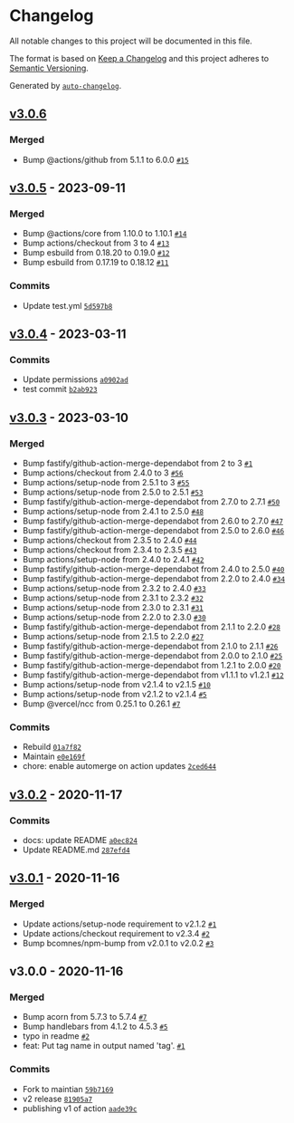 # Changelog

All notable changes to this project will be documented in this file.

The format is based on [Keep a Changelog](https://keepachangelog.com/en/1.0.0/)
and this project adheres to [Semantic Versioning](https://semver.org/spec/v2.0.0.html).

Generated by [`auto-changelog`](https://github.com/CookPete/auto-changelog).

## [v3.0.6](https://github.com/bcomnes/get-git-tag/compare/v3.0.5...v3.0.6)

### Merged

- Bump @actions/github from 5.1.1 to 6.0.0 [`#15`](https://github.com/bcomnes/get-git-tag/pull/15)

## [v3.0.5](https://github.com/bcomnes/get-git-tag/compare/v3.0.4...v3.0.5) - 2023-09-11

### Merged

- Bump @actions/core from 1.10.0 to 1.10.1 [`#14`](https://github.com/bcomnes/get-git-tag/pull/14)
- Bump actions/checkout from 3 to 4 [`#13`](https://github.com/bcomnes/get-git-tag/pull/13)
- Bump esbuild from 0.18.20 to 0.19.0 [`#12`](https://github.com/bcomnes/get-git-tag/pull/12)
- Bump esbuild from 0.17.19 to 0.18.12 [`#11`](https://github.com/bcomnes/get-git-tag/pull/11)

### Commits

- Update test.yml [`5d597b8`](https://github.com/bcomnes/get-git-tag/commit/5d597b8b7b48e4d02f41c6f59661ee313299b2d9)

## [v3.0.4](https://github.com/bcomnes/get-git-tag/compare/v3.0.3...v3.0.4) - 2023-03-11

### Commits

- Update permissions [`a0902ad`](https://github.com/bcomnes/get-git-tag/commit/a0902ad49f1822aefca11eafaa2b6a06da153f8a)
- test commit [`b2ab923`](https://github.com/bcomnes/get-git-tag/commit/b2ab92341f9295989a1f0fde7d9e7e76a7738b71)

## [v3.0.3](https://github.com/bcomnes/get-git-tag/compare/v3.0.2...v3.0.3) - 2023-03-10

### Merged

- Bump fastify/github-action-merge-dependabot from 2 to 3 [`#1`](https://github.com/bcomnes/get-git-tag/pull/1)
- Bump actions/checkout from 2.4.0 to 3 [`#56`](https://github.com/bcomnes/get-git-tag/pull/56)
- Bump actions/setup-node from 2.5.1 to 3 [`#55`](https://github.com/bcomnes/get-git-tag/pull/55)
- Bump actions/setup-node from 2.5.0 to 2.5.1 [`#53`](https://github.com/bcomnes/get-git-tag/pull/53)
- Bump fastify/github-action-merge-dependabot from 2.7.0 to 2.7.1 [`#50`](https://github.com/bcomnes/get-git-tag/pull/50)
- Bump actions/setup-node from 2.4.1 to 2.5.0 [`#48`](https://github.com/bcomnes/get-git-tag/pull/48)
- Bump fastify/github-action-merge-dependabot from 2.6.0 to 2.7.0 [`#47`](https://github.com/bcomnes/get-git-tag/pull/47)
- Bump fastify/github-action-merge-dependabot from 2.5.0 to 2.6.0 [`#46`](https://github.com/bcomnes/get-git-tag/pull/46)
- Bump actions/checkout from 2.3.5 to 2.4.0 [`#44`](https://github.com/bcomnes/get-git-tag/pull/44)
- Bump actions/checkout from 2.3.4 to 2.3.5 [`#43`](https://github.com/bcomnes/get-git-tag/pull/43)
- Bump actions/setup-node from 2.4.0 to 2.4.1 [`#42`](https://github.com/bcomnes/get-git-tag/pull/42)
- Bump fastify/github-action-merge-dependabot from 2.4.0 to 2.5.0 [`#40`](https://github.com/bcomnes/get-git-tag/pull/40)
- Bump fastify/github-action-merge-dependabot from 2.2.0 to 2.4.0 [`#34`](https://github.com/bcomnes/get-git-tag/pull/34)
- Bump actions/setup-node from 2.3.2 to 2.4.0 [`#33`](https://github.com/bcomnes/get-git-tag/pull/33)
- Bump actions/setup-node from 2.3.1 to 2.3.2 [`#32`](https://github.com/bcomnes/get-git-tag/pull/32)
- Bump actions/setup-node from 2.3.0 to 2.3.1 [`#31`](https://github.com/bcomnes/get-git-tag/pull/31)
- Bump actions/setup-node from 2.2.0 to 2.3.0 [`#30`](https://github.com/bcomnes/get-git-tag/pull/30)
- Bump fastify/github-action-merge-dependabot from 2.1.1 to 2.2.0 [`#28`](https://github.com/bcomnes/get-git-tag/pull/28)
- Bump actions/setup-node from 2.1.5 to 2.2.0 [`#27`](https://github.com/bcomnes/get-git-tag/pull/27)
- Bump fastify/github-action-merge-dependabot from 2.1.0 to 2.1.1 [`#26`](https://github.com/bcomnes/get-git-tag/pull/26)
- Bump fastify/github-action-merge-dependabot from 2.0.0 to 2.1.0 [`#25`](https://github.com/bcomnes/get-git-tag/pull/25)
- Bump fastify/github-action-merge-dependabot from 1.2.1 to 2.0.0 [`#20`](https://github.com/bcomnes/get-git-tag/pull/20)
- Bump fastify/github-action-merge-dependabot from v1.1.1 to v1.2.1 [`#12`](https://github.com/bcomnes/get-git-tag/pull/12)
- Bump actions/setup-node from v2.1.4 to v2.1.5 [`#10`](https://github.com/bcomnes/get-git-tag/pull/10)
- Bump actions/setup-node from v2.1.2 to v2.1.4 [`#5`](https://github.com/bcomnes/get-git-tag/pull/5)
- Bump @vercel/ncc from 0.25.1 to 0.26.1 [`#7`](https://github.com/bcomnes/get-git-tag/pull/7)

### Commits

- Rebuild [`01a7f82`](https://github.com/bcomnes/get-git-tag/commit/01a7f827452548c3363dba9e707fbe305aea65ef)
- Maintain [`e0e169f`](https://github.com/bcomnes/get-git-tag/commit/e0e169faba1203085ed6f6ca62dd704667f1006e)
- chore: enable automerge on action updates [`2ced644`](https://github.com/bcomnes/get-git-tag/commit/2ced644a0c22103d0c289c2e4617a021423999d2)

## [v3.0.2](https://github.com/bcomnes/get-git-tag/compare/v3.0.1...v3.0.2) - 2020-11-17

### Commits

- docs: update README [`a0ec824`](https://github.com/bcomnes/get-git-tag/commit/a0ec824a4c1999c954febd25927a948c6f68a6e0)
- Update README.md [`287efd4`](https://github.com/bcomnes/get-git-tag/commit/287efd4e663d92ec7beab4f3cd80b9515581a61d)

## [v3.0.1](https://github.com/bcomnes/get-git-tag/compare/v3.0.0...v3.0.1) - 2020-11-16

### Merged

- Update actions/setup-node requirement to v2.1.2 [`#1`](https://github.com/bcomnes/get-git-tag/pull/1)
- Update actions/checkout requirement to v2.3.4 [`#2`](https://github.com/bcomnes/get-git-tag/pull/2)
- Bump bcomnes/npm-bump from v2.0.1 to v2.0.2 [`#3`](https://github.com/bcomnes/get-git-tag/pull/3)

## v3.0.0 - 2020-11-16

### Merged

- Bump acorn from 5.7.3 to 5.7.4 [`#7`](https://github.com/bcomnes/get-git-tag/pull/7)
- Bump handlebars from 4.1.2 to 4.5.3 [`#5`](https://github.com/bcomnes/get-git-tag/pull/5)
- typo in readme [`#2`](https://github.com/bcomnes/get-git-tag/pull/2)
- feat: Put tag name in output named 'tag'. [`#1`](https://github.com/bcomnes/get-git-tag/pull/1)

### Commits

- Fork to maintian [`59b7169`](https://github.com/bcomnes/get-git-tag/commit/59b7169afcd19607d7ddacf5993fa5b78bd4bff5)
- v2 release [`81905a7`](https://github.com/bcomnes/get-git-tag/commit/81905a756918e7ae4663df2d8476374ed29f4810)
- publishing v1 of action [`aade39c`](https://github.com/bcomnes/get-git-tag/commit/aade39c75487facf20cc4e30821f4091a3cfbcac)
